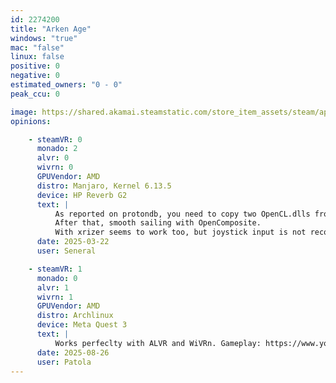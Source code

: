 ```yaml
---
id: 2274200
title: "Arken Age"
windows: "true"
mac: "false"
linux: false
positive: 0
negative: 0
estimated_owners: "0 - 0"
peak_ccu: 0

image: https://shared.akamai.steamstatic.com/store_item_assets/steam/apps/2274200/header.jpg?t=1721725925
opinions:

    - steamVR: 0
      monado: 2
      alvr: 0
      wivrn: 0
      GPUVendor: AMD
      distro: Manjaro, Kernel 6.13.5
      device: HP Reverb G2
      text: |
          As reported on protondb, you need to copy two OpenCL.dlls from the windows/system32 and windows/syswow64 directories of a windows install (hope you have one) into the compatdata/2274200/pfx/drive_c/windows/system*** directories.
          After that, smooth sailing with OpenComposite.
          With xrizer seems to work too, but joystick input is not recognised, probably specific to HP Reverb G2.
      date: 2025-03-22
      user: Seneral

    - steamVR: 1
      monado: 0
      alvr: 1
      wivrn: 1
      GPUVendor: AMD
      distro: Archlinux
      device: Meta Quest 3
      text: |
          Works perfeclty with ALVR and WiVRn. Gameplay: https://www.youtube.com/watch?v=8wzVfQ0quVI once you copy the OpenCL.DLL files to the right place, as per previous instructions and protondb. If you don't have an Windows installation you can download the two OpenCL.dll (32-bits and 64-bits) from dll-files.com (32 bits under wow64, 64 bits under system32).
      date: 2025-08-26
      user: Patola
---
```

